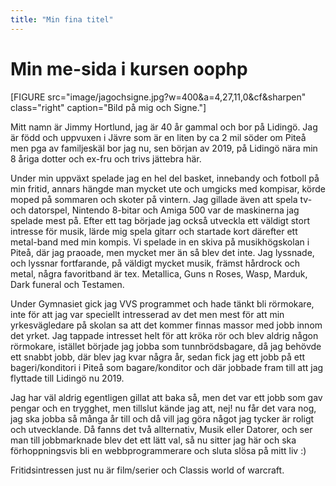 ```yaml
---
title: "Min fina titel"
---
```

Min me-sida i kursen oophp
=========================



[FIGURE src="image/jagochsigne.jpg?w=400&a=4,27,11,0&cf&sharpen" class="right" caption="Bild på mig och Signe."]

 Mitt namn är Jimmy Hortlund, jag är 40 år gammal och bor på Lidingö. Jag är född och uppvuxen i Jävre som är en liten by ca 2 mil söder om Piteå men pga av familjeskäl bor jag nu, sen början av 2019, på Lidingö nära min 8 åriga dotter och ex-fru och trivs jättebra här.

Under min uppväxt spelade jag en hel del basket, innebandy och fotboll på min fritid, annars hängde man mycket ute och umgicks med kompisar, körde moped på sommaren och skoter på vintern. Jag gillade även att spela tv- och datorspel, Nintendo 8-bitar och Amiga 500 var de maskinerna jag spelade mest på.
Efter ett tag började jag också utveckla ett väldigt stort intresse för musik, lärde mig spela gitarr och startade kort därefter ett metal-band med min kompis. Vi spelade in en skiva på musikhögskolan i Piteå, där jag praoade, men mycket mer än så blev det inte.
Jag lyssnade, och lyssnar fortfarande, på väldigt mycket musik, främst hårdrock och metal, några favoritband är tex. Metallica, Guns n Roses, Wasp, Marduk, Dark funeral och Testamen.

Under Gymnasiet gick jag VVS programmet och hade tänkt bli rörmokare, inte för att jag var speciellt intresserad av det men mest för att min yrkesvägledare på skolan sa att det kommer finnas massor med jobb innom det yrket. Jag tappade intresset helt för att kröka rör och blev aldrig någon rörmokare, istället började jag jobba som tunnbrödsbagare, då jag behövde ett snabbt jobb, där blev jag kvar några år, sedan fick jag ett jobb på ett bageri/konditori i Piteå som bagare/konditor och där jobbade fram till att jag flyttade till Lidingö nu 2019.

Jag har väl aldrig egentligen gillat att baka så, men det var ett jobb som gav pengar och en trygghet, men tillslut kände jag att, nej! nu får det vara nog, jag ska jobba så många år till och då vill jag göra något jag tycker är roligt och utvecklande. Då fanns det två allternativ, Musik eller Datorer, och ser man till jobbmarknade blev det ett lätt val, så nu sitter jag här och ska förhoppningsvis bli en webbprogrammerare och sluta slösa på mitt liv :)

Fritidsintressen just nu är film/serier och Classis world of warcraft. 
